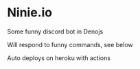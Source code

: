 # Ninie.io
Some funny discord bot in Denojs

Will respond to funny commands, see below

Auto deploys on heroku with actions